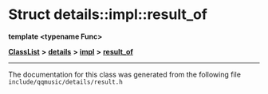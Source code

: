

# Struct details::impl::result\_of

**template &lt;typename Func&gt;**



[**ClassList**](annotated.md) **>** [**details**](namespacedetails.md) **>** [**impl**](namespacedetails_1_1impl.md) **>** [**result\_of**](structdetails_1_1impl_1_1result__of.md)







































































------------------------------
The documentation for this class was generated from the following file `include/qqmusic/details/result.h`

